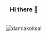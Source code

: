 <div style="display:flex;
    flex-direction: column;
    justify-content: center;
    align-items: center;">
  
  <div class="content">
    <h3>Hi there 👋</h3>
  </div>
  
  <br/>
  <img class="image" src="https://github-readme-stats.vercel.app/api?username=damlakoksal&show_icons=true&theme=tokyonight" alt="damlakoksal" />
  
  </div>


